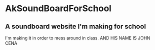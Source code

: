 # AkSoundBoardForSchool
## A soundboard website I'm making for school
I'm making it in order to mess around in class.
AND HIS NAME IS JOHN CENA
